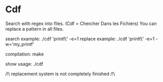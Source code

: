 # Cdf
Search with regex into files. (Cdf = Chercher Dans les Fichiers)
You can replace a pattern in all files.

search example:  ./cdf 'printf\(' -e=1
replace example: ./cdf 'printf\(' -e=1 -w='my_printf'

compilation:  make

show usage: ./cdf

/!\ replacement system is not completely finished /!\

